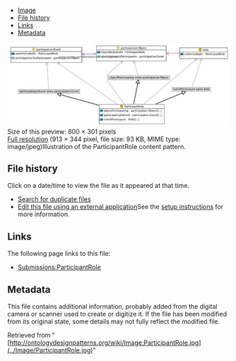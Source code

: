 * [Image](../Image/ParticipantRole.jpg#file)
* [File history](../Image/ParticipantRole.jpg#filehistory)
* [Links](../Image/ParticipantRole.jpg#filelinks)
* [Metadata](../Image/ParticipantRole.jpg#metadata)

[![Image:ParticipantRole.jpg](../images/thumb/3/34/ParticipantRole.jpg/800px-ParticipantRole.jpg)](../images/3/34/ParticipantRole.jpg)  
Size of this preview: 800 × 301 pixels  
[Full resolution](../images/3/34/ParticipantRole.jpg)‎ (913 × 344 pixel, file size: 93 KB, MIME type: image/jpeg)Illustration of the ParticipantRole content pattern.




## File history

Click on a date/time to view the file as it appeared at that time.



  
* [Search for duplicate files](http://ontologydesignpatterns.org/wiki/Special:FileDuplicateSearch/ParticipantRole.jpg "Special:FileDuplicateSearch/ParticipantRole.jpg")
* [Edit this file using an external application](http://ontologydesignpatterns.org/wiki/index.php?title=Image:ParticipantRole.jpg&action=edit&externaledit=true&mode=file "Image:ParticipantRole.jpg")See the [setup instructions](http://www.mediawiki.org/wiki/Manual:External_editors "http://www.mediawiki.org/wiki/Manual:External_editors") for more information.

## Links



The following page links to this file:


* [Submissions:ParticipantRole](../Submissions/ParticipantRole "Submissions:ParticipantRole")

## Metadata


This file contains additional information, probably added from the digital camera or scanner used to create or digitize it.
If the file has been modified from its original state, some details may not fully reflect the modified file.




Retrieved from "[http://ontologydesignpatterns.org/wiki/Image:ParticipantRole.jpg](../Image/ParticipantRole.jpg)"